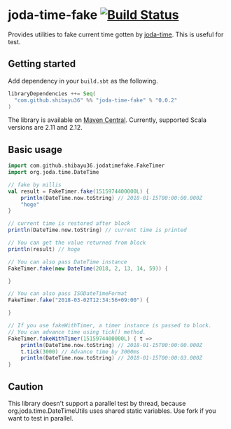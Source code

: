 # joda-time-fake [![Build Status](https://travis-ci.org/shibayu36/joda-time-fake-scala.svg?branch=master)](https://travis-ci.org/shibayu36/joda-time-fake-scala)

Provides utilities to fake current time gotten by [joda-time](http://www.joda.org/joda-time/).  This is useful for test.

## Getting started

Add dependency in your `build.sbt` as the following.

```scala
libraryDependencies ++= Seq(
  "com.github.shibayu36" %% "joda-time-fake" % "0.0.2"
)
```

The library is available on [Maven Central](https://maven-badges.herokuapp.com/maven-central/com.github.shibayu36/joda-time-fake_2.12).  Currently,
supported Scala versions are 2.11 and 2.12.

## Basic usage

```scala
import com.github.shibayu36.jodatimefake.FakeTimer
import org.joda.time.DateTime

// fake by millis
val result = FakeTimer.fake(1515974400000L) {
    println(DateTime.now.toString) // 2018-01-15T00:00:00.000Z
    "hoge"
}

// current time is restored after block
println(DateTime.now.toString) // current time is printed

// You can get the value returned from block
println(result) // hoge

// You can also pass DateTime instance
FakeTimer.fake(new DateTime(2018, 2, 13, 14, 59)) {

}

// You can also pass ISODateTimeFormat
FakeTimer.fake("2018-03-02T12:34:56+09:00") {

}

// If you use fakeWithTimer, a timer instance is passed to block.
// You can advance time using tick() method.
FakeTimer.fakeWithTimer(1515974400000L) { t =>
    println(DateTime.now.toString) // 2018-01-15T00:00:00.000Z
    t.tick(3000) // Advance time by 3000ms
    println(DateTime.now.toString) // 2018-01-15T00:00:03.000Z
}
```

## Caution

This library doesn't support a parallel test by thread, because org.joda.time.DateTimeUtils uses shared static variables.  Use fork if you want to test in parallel.
